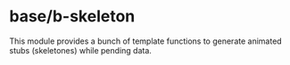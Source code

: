 # base/b-skeleton

This module provides a bunch of template functions to generate
animated stubs (skeletones) while pending data.
